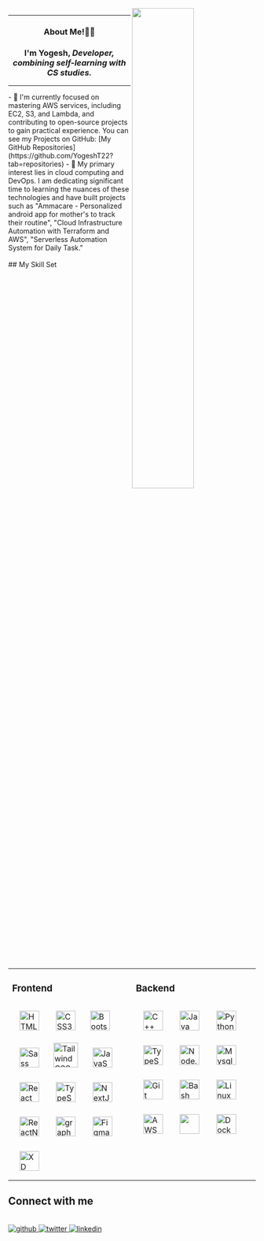 <img src="https://media2.giphy.com/media/v1.Y2lkPTc5MGI3NjExbHcwbWh0YjNyMGZja3NmZXBsZjhkbjFrMTh1aTRhZmxqYXUzanV6dyZlcD12MV9pbnRlcm5hbF9naWZfYnlfaWQmY3Q9cw/IUNycHoVqvLDowiiam/giphy.gif" align="right" style="width: 50%" />  
  
----
### <div align="center"><b>About Me!👨‍🚀</b> </div> 

### <div align="center"> I'm Yogesh, <em> Developer, combining self-learning with CS studies. </em>
----
</div>  
- 🔭 I'm currently focused on mastering AWS services, including EC2, S3, and Lambda, and contributing to open-source projects to gain practical experience. You can see my Projects on GitHub: [My GitHub Repositories](https://github.com/YogeshT22?tab=repositories)
- 💼 My primary interest lies in cloud computing and DevOps. I am dedicating significant time to learning the nuances of these technologies and have built projects such as "Ammacare - Personalized android app for mother's to track their routine", "Cloud Infrastructure Automation with Terraform and AWS", "Serverless Automation System for Daily Task."
<br> </br>
## My Skill Set  
<table><tr><td valign="top" width="33%">

### Frontend  
<div align="left">
<a href="https://en.wikipedia.org/wiki/HTML5" target="_blank"><img style="margin: 15px" src="https://profilinator.rishav.dev/skills-assets/html5-original-wordmark.svg" alt="HTML5" height="40" /></a>
<a href="https://www.w3schools.com/css/" target="_blank"><img style="margin: 15px" src="https://profilinator.rishav.dev/skills-assets/css3-original-wordmark.svg" alt="CSS3" height="40" /></a>
<a href="https://getbootstrap.com/docs/3.4/javascript/" target="_blank"><img style="margin: 10px" src="https://profilinator.rishav.dev/skills-assets/bootstrap-plain.svg" alt="Bootstrap" height="40" /></a>
 <a href="https://sass-lang.com/" target="_blank"><img style="margin: 15px" src="https://profilinator.rishav.dev/skills-assets/sass-original.svg" alt="Sass" height="40" /></a>
<a href="https://www.tailwindcss.com/" target="_blank"><img style="margin: 10px" src="https://profilinator.rishav.dev/skills-assets/tailwindcss.svg" alt="Tailwind CSS" height="50" /></a>
<a href="https://www.javascript.com/" target="_blank"><img style="margin: 15px" src="https://profilinator.rishav.dev/skills-assets/javascript-original.svg" alt="JavaScript" height="40" /></a>
<a href="https://reactjs.org/" target="_blank"><img style="margin: 15px" src="https://profilinator.rishav.dev/skills-assets/react-original-wordmark.svg" alt="React" height="40" /></a>
<a href="https://www.typescriptlang.org/" target="_blank"><img style="margin: 15px" src="https://upload.wikimedia.org/wikipedia/commons/thumb/4/4c/Typescript_logo_2020.svg/2048px-Typescript_logo_2020.svg.png" alt="TypeScript" height="40" /></a> 
<a href="https://nextjs.org/" target="_blank"><img style="margin: 15px" src="https://profilinator.rishav.dev/skills-assets/nextjs.png" alt="NextJS" height="40" /></a>
<a href="https://reactnative.dev/" target="_blank"><img style="margin: 15px" src="https://www.datocms-assets.com/45470/1631026680-logo-react-native.png" alt="ReactNative" height="40" /></a>
<a href="https://graphql.org/" target="_blank"><img style="margin: 15px" src="https://upload.wikimedia.org/wikipedia/commons/thumb/1/17/GraphQL_Logo.svg/1200px-GraphQL_Logo.svg.png" alt="graphql" height="40" /></a>
<a href="https://www.figma.com/" target="_blank"><img style="margin: 15px" src="https://profilinator.rishav.dev/skills-assets/figma-icon.svg" alt="Figma" height="40" /></a>
<a href="https://helpx.adobe.com/support/xd.html" target="_blank"><img style="margin: 15px" src="https://cdn-icons-png.flaticon.com/512/5968/5968604.png" alt="XD" height="40" /></a>
</div>
 
</td><td valign="top" width="33%">

### Backend  
<div align="left">  
<a href="https://www.cplusplus.com/" target="_blank"><img style="margin: 15px" src="https://profilinator.rishav.dev/skills-assets/cplusplus-original.svg" alt="C++" height="40" /></a>
<a href="https://www.java.com/" target="_blank"><img style="margin: 15px" src="https://profilinator.rishav.dev/skills-assets/java-original-wordmark.svg" alt="Java" height="40" /></a>
<a href="https://www.python.org/" target="_blank"><img style="margin: 15px" src="https://profilinator.rishav.dev/skills-assets/python-original.svg" alt="Python" height="40" /></a>
<a href="https://www.typescriptlang.org/" target="_blank"><img style="margin: 15px" src="https://profilinator.rishav.dev/skills-assets/typescript-original.svg" alt="TypeScript" height="40" /></a>  
<a href="https://nodejs.org/" target="_blank"><img style="margin: 15px" src="https://static-00.iconduck.com/assets.00/node-js-icon-1817x2048-g8tzf91e.png" alt="Node.js" height="40" /></a>  
<a href="https://www.mysql.com/" target="_blank"><img style="margin: 15px" src="https://upload.wikimedia.org/wikipedia/commons/thumb/b/b2/Database-mysql.svg/1448px-Database-mysql.svg.png" alt="Mysql" height="40" /></a>
<a href="https://github.com/" target="_blank"><img style="margin: 15px" src="https://profilinator.rishav.dev/skills-assets/git-scm-icon.svg" alt="Git" height="40" /></a>
<a href="https://www.gnu.org/software/bash/" target="_blank"><img style="margin: 15px" src="https://bashlogo.com/img/symbol/png/monochrome_light.png" alt="Bash" height="40" /></a>  
<a href="https://www.linux.org/" target="_blank"><img style="margin: 15px" src="https://profilinator.rishav.dev/skills-assets/linux-original.svg" alt="Linux" height="40" /></a>
  <a href="https://aws.amazon.com/" target="_blank"><img style="margin: 15px" src="https://upload.wikimedia.org/wikipedia/commons/thumb/9/93/Amazon_Web_Services_Logo.svg/800px-Amazon_Web_Services_Logo.svg.png" alt="AWS" height="40" /></a>
  <a href="https://www.jenkins.io/" target="_blank"><img style="margin: 15px" src="https://encrypted-tbn0.gstatic.com/images?q=tbn:ANd9GcQt-3yO4QhP98fKmNe165I4Vp-cgw_CFYDOyw&s" height="40" /></a>
  <a href="https://www.docker.com/" target="_blank"><img style="margin: 15px" src="https://www.docker.com/wp-content/uploads/2022/03/vertical-logo-monochromatic.png" alt="Docker" height="40" /></a>
</div>
</td></tr></table>  

## Connect with me  
</br>
<a href="https://github.com/YogeshT22" target="_blank">
<img src=https://img.shields.io/badge/github-%2324292e.svg?&style=for-the-badge&logo=github&logoColor=white alt=github style="margin-bottom: 5px;" />
</a>
<a href="https://twitter.com/Ystoff01" target="_blank">
<img src=https://img.shields.io/badge/twitter-%2300acee.svg?&style=for-the-badge&logo=twitter&logoColor=white alt=twitter style="margin-bottom: 5px;" />
</a>
<a href="https://linkedin.com/in/yogesht22" target="_blank">
<img src=https://img.shields.io/badge/linkedin-%231E77B5.svg?&style=for-the-badge&logo=linkedin&logoColor=white alt=linkedin style="margin-bottom: 5px;" />
</a>
<br></br>
<!-- <a href="https://yogesht22.github.io/" target="_blank"; style="color: white; text-decoration: none; margin: 25px;">
  <img src="https://static.vecteezy.com/system/resources/thumbnails/022/763/701/small/portfolio-icon-vector.jpg" height="80">
  <br>
</a> -->

